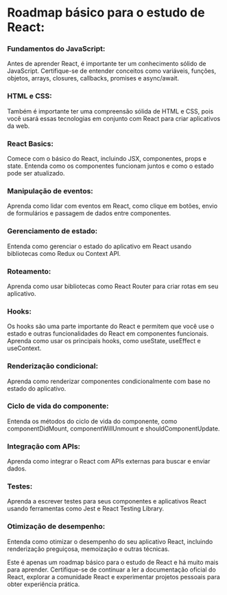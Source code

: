 # Roadmap básico para o estudo de React:

### Fundamentos do JavaScript: 

Antes de aprender React, é importante ter um conhecimento sólido de JavaScript. Certifique-se de entender conceitos como variáveis, funções, objetos, arrays, closures, callbacks, promises e async/await.

### HTML e CSS: 

Também é importante ter uma compreensão sólida de HTML e CSS, pois você usará essas tecnologias em conjunto com React para criar aplicativos da web.

### React Basics: 

Comece com o básico do React, incluindo JSX, componentes, props e state. Entenda como os componentes funcionam juntos e como o estado pode ser atualizado.

### Manipulação de eventos: 

Aprenda como lidar com eventos em React, como clique em botões, envio de formulários e passagem de dados entre componentes.

### Gerenciamento de estado: 

Entenda como gerenciar o estado do aplicativo em React usando bibliotecas como Redux ou Context API.

### Roteamento: 

Aprenda como usar bibliotecas como React Router para criar rotas em seu aplicativo.

### Hooks: 

Os hooks são uma parte importante do React e permitem que você use o estado e outras funcionalidades do React em componentes funcionais. Aprenda como usar os principais hooks, como useState, useEffect e useContext.

### Renderização condicional: 

Aprenda como renderizar componentes condicionalmente com base no estado do aplicativo.

### Ciclo de vida do componente: 

Entenda os métodos do ciclo de vida do componente, como componentDidMount, componentWillUnmount e shouldComponentUpdate.

### Integração com APIs: 

Aprenda como integrar o React com APIs externas para buscar e enviar dados.

### Testes: 

Aprenda a escrever testes para seus componentes e aplicativos React usando ferramentas como Jest e React Testing Library.

### Otimização de desempenho: 

Entenda como otimizar o desempenho do seu aplicativo React, incluindo renderização preguiçosa, memoização e outras técnicas.

Este é apenas um roadmap básico para o estudo de React e há muito mais para aprender. Certifique-se de continuar a ler a documentação oficial do React, explorar a comunidade React e experimentar projetos pessoais para obter experiência prática.
